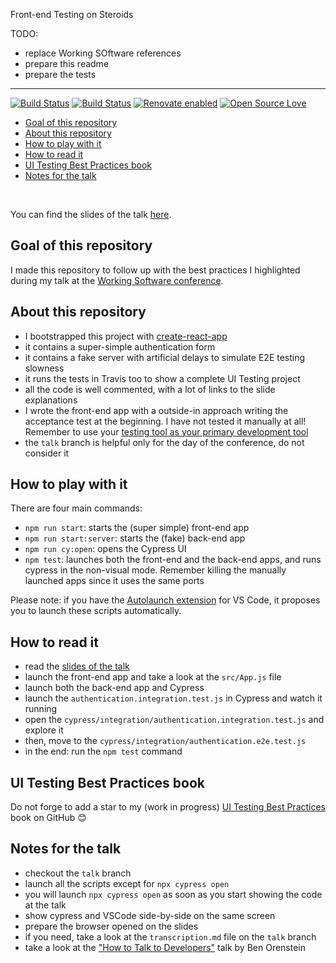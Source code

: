 Front-end Testing on Steroids

TODO:

- replace Working SOftware references
- prepare this readme
- prepare the tests

---

[![Build Status](https://travis-ci.com/NoriSte/frontend-testing-on-steroids.svg?branch=master)](https://travis-ci.com/NoriSte/frontend-testing-on-steroids)
[![Build
Status](https://img.shields.io/badge/build%20cron-weekly-44cc11.svg)](https://travis-ci.com/NoriSte/frontend-testing-on-steroids)
[![Renovate enabled](https://img.shields.io/badge/renovate-enabled-brightgreen.svg)](https://renovatebot.com/)
[![Open Source Love](https://badges.frapsoft.com/os/mit/mit.svg?v=102)](https://github.com/ellerbrock/open-source-badge/)

- [Goal of this repository](#Goal-of-this-repository)
- [About this repository](#About-this-repository)
- [How to play with it](#How-to-play-with-it)
- [How to read it](#How-to-read-it)
- [UI Testing Best Practices book](#UI-Testing-Best-Practices-book)
- [Notes for the talk](#Notes-for-the-talk)

<br />

You can find the slides of the talk [here](https://slides.com/noriste/working-software-2019-mastering-ui-testing).

## Goal of this repository

I made this repository to follow up with the best practices I highlighted during my talk at the
[Working Software conference](https://www.agilemovement.it/workingsoftware/).

## About this repository

- I bootstrapped this project with [create-react-app](https://facebook.github.io/create-react-app/docs/getting-started)
- it contains a super-simple authentication form
- it contains a fake server with artificial delays to simulate E2E testing slowness
- it runs the tests in Travis too to show a complete UI Testing project
- all the code is well commented, with a lot of links to the slide explanations
- I wrote the front-end app with a outside-in approach writing the acceptance test at the beginning.
  I have not tested it manually at all! Remember to use your [testing tool as your primary development tool](https://slides.com/noriste/working-software-2019-mastering-ui-testing#testing-tool-as-development-tool)
- the `talk` branch is helpful only for the day of the conference, do not consider it

## How to play with it

There are four main commands:

- `npm run start`: starts the (super simple) front-end app
- `npm run start:server`: starts the (fake) back-end app
- `npm run cy:open`: opens the Cypress UI
- `npm test`: launches both the front-end and the back-end apps, and runs cypress in the non-visual
  mode. Remember killing the manually launched apps since it uses the same ports

Please note: if you have the [Autolaunch
extension](https://marketplace.visualstudio.com/items?itemName=philfontaine.autolaunch) for VS Code,
it proposes you to launch these scripts automatically.

## How to read it

- read the [slides of the talk](https://slides.com/noriste/working-software-2019-mastering-ui-testing)
- launch the front-end app and take a look at the `src/App.js` file
- launch both the back-end app and Cypress
- launch the `authentication.integration.test.js` in Cypress and watch it running
- open the `cypress/integration/authentication.integration.test.js` and explore it
- then, move to the `cypress/integration/authentication.e2e.test.js`
- in the end: run the `npm test` command

## UI Testing Best Practices book

Do not forge to add a star to my (work in progress) [UI Testing Best
Practices](https://github.com/NoriSte/ui-testing-best-practices) book on GitHub 😊

## Notes for the talk

- checkout the `talk` branch
- launch all the scripts except for `npx cypress open`
- you will launch `npx cypress open` as soon as you start showing the code at the talk
- show cypress and VSCode side-by-side on the same screen
- prepare the browser opened on the slides
- if you need, take a look at the `transcription.md` file on the `talk` branch
- take a look at the ["How to Talk to Developers"](https://www.youtube.com/watch?v=l9JXH7JPjR4) talk by Ben Orenstein
